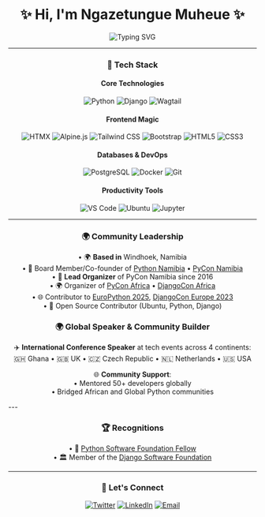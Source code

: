 # <div align="center">✨ Hi, I'm Ngazetungue Muheue ✨</div>

<div align="center">
  <img src="https://readme-typing-svg.demolab.com?font=Fira+Code&weight=600&size=22&duration=3000&pause=1000&color=5D3FD3&center=true&width=435&lines=Open+Source+Advocate;Python+%26+Django+Community+Leader;Global+Tech+Speaker;PSF+Fellow+%26+DSF+Member" alt="Typing SVG" />
</div>

---

### <div align="center">🚀 Tech Stack</div>
<div align="center">

#### **Core Technologies**
![Python](https://img.shields.io/badge/Python-3776AB?style=for-the-badge&logo=python&logoColor=white)
![Django](https://img.shields.io/badge/Django-092E20?style=for-the-badge&logo=django&logoColor=white)
![Wagtail](https://img.shields.io/badge/Wagtail-43B1B0?style=for-the-badge&logo=wagtail&logoColor=white)

#### **Frontend Magic**
![HTMX](https://img.shields.io/badge/HTMX-000000?style=for-the-badge&logo=htmx&logoColor=white)
![Alpine.js](https://img.shields.io/badge/Alpine.js-8BC0D0?style=for-the-badge&logo=alpinedotjs&logoColor=black)
![Tailwind CSS](https://img.shields.io/badge/Tailwind_CSS-38B2AC?style=for-the-badge&logo=tailwind-css&logoColor=white)
![Bootstrap](https://img.shields.io/badge/Bootstrap-7952B3?style=for-the-badge&logo=bootstrap&logoColor=white)
![HTML5](https://img.shields.io/badge/HTML5-E34F26?style=for-the-badge&logo=html5&logoColor=white)
![CSS3](https://img.shields.io/badge/CSS3-1572B6?style=for-the-badge&logo=css3&logoColor=white)

#### **Databases & DevOps**
![PostgreSQL](https://img.shields.io/badge/PostgreSQL-316192?style=for-the-badge&logo=postgresql&logoColor=white)
![Docker](https://img.shields.io/badge/Docker-2CA5E0?style=for-the-badge&logo=docker&logoColor=white)
![Git](https://img.shields.io/badge/Git-F05032?style=for-the-badge&logo=git&logoColor=white)

#### **Productivity Tools**
![VS Code](https://img.shields.io/badge/VS_Code-0078D4?style=for-the-badge&logo=visual%20studio%20code&logoColor=white)
![Ubuntu](https://img.shields.io/badge/Ubuntu-E95420?style=for-the-badge&logo=ubuntu&logoColor=white)
![Jupyter](https://img.shields.io/badge/Jupyter-F37626.svg?style=for-the-badge&logo=Jupyter&logoColor=white)

</div>

---

### <div align="center">🌍 Community Leadership</div>
<div align="center">
  
• 🌍 **Based in** Windhoek, Namibia  
• 🏢 Board Member/Co-founder of [Python Namibia](http://www.pythonnamibia.org/) • [PyCon Namibia](https://na.pycon.org/)  
• 🎉 **Lead Organizer** of PyCon Namibia since 2016  
• 🌍 Organizer of [PyCon Africa](https://africa.pycon.org) • [DjangoCon Africa](https://2025.djangocon.africa/)  
• 🌐 Contributor to [EuroPython 2025](https://ep2025.europython.eu/), [DjangoCon Europe 2023](https://2023.djangocon.eu/)  
• 🐧 Open Source Contributor (Ubuntu, Python, Django)  

</div>

### <div align="center">🌍 Global Speaker & Community Builder</div>
<div align="center">

✈️ **International Conference Speaker** at tech events across 4 continents:  
🇬🇭 Ghana • 🇬🇧 UK • 🇨🇿 Czech Republic • 🇳🇱 Netherlands • 🇺🇸 USA  

🌐 **Community Support**:  
• Mentored 50+ developers globally  
• Bridged African and Global Python communities  

</div>
---

### <div align="center">🏆 Recognitions</div>
<div align="center">

• 🌟 [Python Software Foundation Fellow](https://www.python.org/psf/members/#fellows)  
• 🏛️ Member of the [Django Software Foundation](https://www.djangoproject.com/foundation/)  

</div>

---

### <div align="center">📲 Let's Connect</div>
<div align="center">

[![Twitter](https://img.shields.io/badge/Twitter-%231DA1F2.svg?style=for-the-badge&logo=Twitter&logoColor=white)](https://x.com/muheuenga/)
[![LinkedIn](https://img.shields.io/badge/LinkedIn-%230077B5.svg?style=for-the-badge&logo=linkedin&logoColor=white)](https://www.linkedin.com/in/ngazetungue-muheue/)
[![Email](https://img.shields.io/badge/Email-D14836?style=for-the-badge&logo=gmail&logoColor=white)](mailto:your-email@example.com)

</div>
